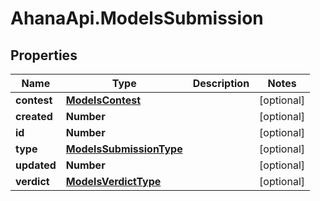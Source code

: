 # AhanaApi.ModelsSubmission

## Properties
Name | Type | Description | Notes
------------ | ------------- | ------------- | -------------
**contest** | [**ModelsContest**](ModelsContest.md) |  | [optional] 
**created** | **Number** |  | [optional] 
**id** | **Number** |  | [optional] 
**type** | [**ModelsSubmissionType**](ModelsSubmissionType.md) |  | [optional] 
**updated** | **Number** |  | [optional] 
**verdict** | [**ModelsVerdictType**](ModelsVerdictType.md) |  | [optional] 


